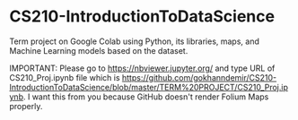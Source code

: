 # CS210-IntroductionToDataScience
Term project on Google Colab using Python, its libraries, maps, and Machine Learning models based on the dataset.

IMPORTANT: Please go to https://nbviewer.jupyter.org/ and type URL of CS210_Proj.ipynb file which is https://github.com/gokhanndemir/CS210-IntroductionToDataScience/blob/master/TERM%20PROJECT/CS210_Proj.ipynb.
I want this from you because GitHub doesn't render Folium Maps properly.
